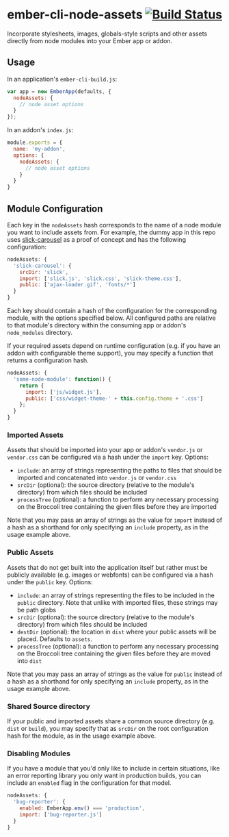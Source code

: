 # ember-cli-node-assets [![Build Status](https://travis-ci.org/dfreeman/ember-cli-node-assets.svg?branch=master)](https://travis-ci.org/dfreeman/ember-cli-node-assets)

Incorporate stylesheets, images, globals-style scripts and other assets directly from node modules into your Ember app or addon.

## Usage

In an application's `ember-cli-build.js`:

```js
var app = new EmberApp(defaults, {
  nodeAssets: {
    // node asset options
  }
});
```

In an addon's `index.js`:

```js
module.exports = {
  name: 'my-addon',
  options: {
    nodeAssets: {
      // node asset options
    }
  }
}
```

## Module Configuration

Each key in the `nodeAssets` hash corresponds to the name of a node module you want to include assets from. For example, the dummy app in this repo uses [slick-carousel](https://github.com/kenwheeler/slick/) as a proof of concept and has the following configuration:

```js
nodeAssets: {
  'slick-carousel': {
    srcDir: 'slick',
    import: ['slick.js', 'slick.css', 'slick-theme.css'],
    public: ['ajax-loader.gif', 'fonts/*']
  }
}
```

Each key should contain a hash of the configuration for the corresponding module, with the options specified below. All configured paths are relative to that module's directory within the consuming app or addon's `node_modules` directory.

If your required assets depend on runtime configuration (e.g. if you have an addon with configurable theme support), you may specify a function that returns a configuration hash.

```js
nodeAssets: {
  'some-node-module': function() {
    return {
      import: ['js/widget.js'],
      public: ['css/widget-theme-' + this.config.theme + '.css']
    };
  }
}
```

### Imported Assets

Assets that should be imported into your app or addon's `vendor.js` or `vendor.css` can be configured via a hash under the `import` key. Options:

- `include`: an array of strings representing the paths to files that should be imported and concatenated into `vendor.js` or `vendor.css`
- `srcDir` (optional): the source directory (relative to the module's directory) from which files should be included
- `processTree` (optional): a function to perform any necessary processing on the Broccoli tree containing the given files before they are imported

Note that you may pass an array of strings as the value for `import` instead of a hash as a shorthand for only specifying an `include` property, as in the usage example above.

### Public Assets

Assets that do not get built into the application itself but rather must be publicly available (e.g. images or webfonts) can be configured via a hash under the `public` key. Options:

- `include`: an array of strings representing the files to be included in the `public` directory. Note that unlike with imported files, these strings may be path globs
- `srcDir` (optional): the source directory (relative to the module's directory) from which files should be included
- `destDir` (optional): the location in `dist` where your public assets will be placed. Defaults to `assets`.
- `processTree` (optional): a function to perform any necessary processing on the Broccoli tree containing the given files before they are moved into `dist`

Note that you may pass an array of strings as the value for `public` instead of a hash as a shorthand for only specifying an `include` property, as in the usage example above.

### Shared Source directory

If your public and imported assets share a common source directory (e.g. `dist` or `build`), you may specify that as `srcDir` on the root configuration hash for the module, as in the usage example above.

### Disabling Modules

If you have a module that you'd only like to include in certain situations, like an error reporting library you only want in production builds, you can include an `enabled` flag in the configuration for that model.

```js
nodeAssets: {
  'bug-reporter': {
    enabled: EmberApp.env() === 'production',
    import: ['bug-reporter.js']
  }
}
```
